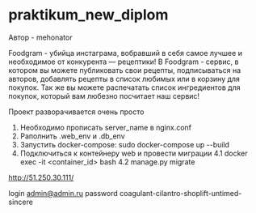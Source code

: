 # praktikum_new_diplom
Автор - mehonator

Foodgram - убийца инстаграма, вобравший в себя самое лучшее и необходимое от конкурента — рецептики!
В Foodgram - сервис, в котором вы можете публиковать свои рецепты, подписываться на авторов, добавлять рецепты в список любимых или в корзину для покупок.
Так же вы можете распечатать список ингредиентов для покупок, который вам любезно посчитает наш сервис!

Проект разворачивается очень просто
1. Необходимо прописать server_name в nginx.conf
2. Pаполнить .web_env и .db_env
3. Запустить docker-compose: sudo docker-compose up --build
4. Подключиться к контейнеру web и провести миграции
    4.1 docker exec -it <container_id> bash
    4.2 manage.py migrate

http://51.250.30.111/

login
admin@admin.ru
password
coagulant-cilantro-shoplift-untimed-sincere